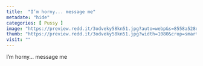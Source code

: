 ```yaml
---
title:  "I’m horny... message me"
metadate: "hide"
categories: [ Pussy ]
image: "https://preview.redd.it/3odveky58kn51.jpg?auto=webp&s=8558a528dae2bbabc4adc8594cba7bb30e98d061"
thumb: "https://preview.redd.it/3odveky58kn51.jpg?width=1080&crop=smart&auto=webp&s=6654f898e1f723b102aa6a62d3a68775079bc9c9"
visit: ""
---
```

I’m horny... message me
